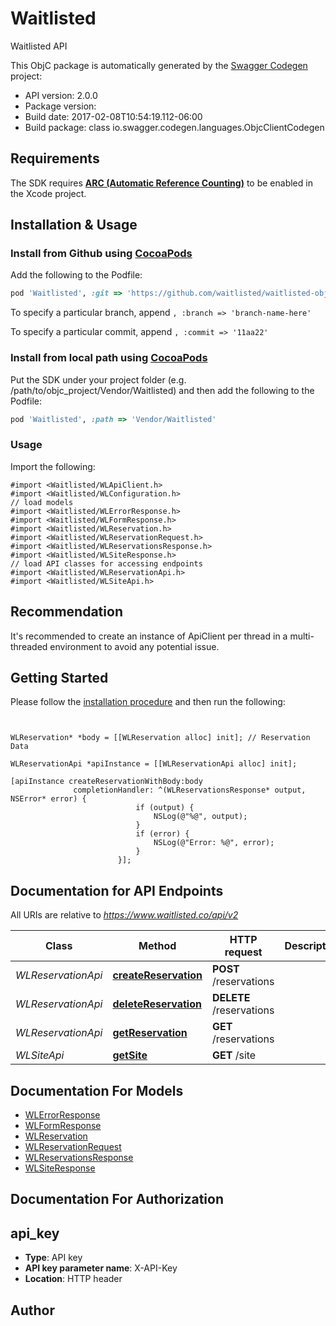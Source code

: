 # Waitlisted

Waitlisted API

This ObjC package is automatically generated by the [Swagger Codegen](https://github.com/swagger-api/swagger-codegen) project:

- API version: 2.0.0
- Package version: 
- Build date: 2017-02-08T10:54:19.112-06:00
- Build package: class io.swagger.codegen.languages.ObjcClientCodegen

## Requirements

The SDK requires [**ARC (Automatic Reference Counting)**](http://stackoverflow.com/questions/7778356/how-to-enable-disable-automatic-reference-counting) to be enabled in the Xcode project.

## Installation & Usage
### Install from Github using [CocoaPods](https://cocoapods.org/)

Add the following to the Podfile:

```ruby
pod 'Waitlisted', :git => 'https://github.com/waitlisted/waitlisted-objc.git'
```

To specify a particular branch, append `, :branch => 'branch-name-here'`

To specify a particular commit, append `, :commit => '11aa22'`

### Install from local path using [CocoaPods](https://cocoapods.org/)

Put the SDK under your project folder (e.g. /path/to/objc_project/Vendor/Waitlisted) and then add the following to the Podfile:

```ruby
pod 'Waitlisted', :path => 'Vendor/Waitlisted'
```

### Usage

Import the following:

```objc
#import <Waitlisted/WLApiClient.h>
#import <Waitlisted/WLConfiguration.h>
// load models
#import <Waitlisted/WLErrorResponse.h>
#import <Waitlisted/WLFormResponse.h>
#import <Waitlisted/WLReservation.h>
#import <Waitlisted/WLReservationRequest.h>
#import <Waitlisted/WLReservationsResponse.h>
#import <Waitlisted/WLSiteResponse.h>
// load API classes for accessing endpoints
#import <Waitlisted/WLReservationApi.h>
#import <Waitlisted/WLSiteApi.h>

```

## Recommendation

It's recommended to create an instance of ApiClient per thread in a multi-threaded environment to avoid any potential issue.

## Getting Started

Please follow the [installation procedure](#installation--usage) and then run the following:

```objc


WLReservation* *body = [[WLReservation alloc] init]; // Reservation Data

WLReservationApi *apiInstance = [[WLReservationApi alloc] init];

[apiInstance createReservationWithBody:body
              completionHandler: ^(WLReservationsResponse* output, NSError* error) {
                            if (output) {
                                NSLog(@"%@", output);
                            }
                            if (error) {
                                NSLog(@"Error: %@", error);
                            }
                        }];

```

## Documentation for API Endpoints

All URIs are relative to *https://www.waitlisted.co/api/v2*

Class | Method | HTTP request | Description
------------ | ------------- | ------------- | -------------
*WLReservationApi* | [**createReservation**](docs/WLReservationApi.md#createreservation) | **POST** /reservations | 
*WLReservationApi* | [**deleteReservation**](docs/WLReservationApi.md#deletereservation) | **DELETE** /reservations | 
*WLReservationApi* | [**getReservation**](docs/WLReservationApi.md#getreservation) | **GET** /reservations | 
*WLSiteApi* | [**getSite**](docs/WLSiteApi.md#getsite) | **GET** /site | 


## Documentation For Models

 - [WLErrorResponse](docs/WLErrorResponse.md)
 - [WLFormResponse](docs/WLFormResponse.md)
 - [WLReservation](docs/WLReservation.md)
 - [WLReservationRequest](docs/WLReservationRequest.md)
 - [WLReservationsResponse](docs/WLReservationsResponse.md)
 - [WLSiteResponse](docs/WLSiteResponse.md)


## Documentation For Authorization


## api_key

- **Type**: API key
- **API key parameter name**: X-API-Key
- **Location**: HTTP header


## Author




